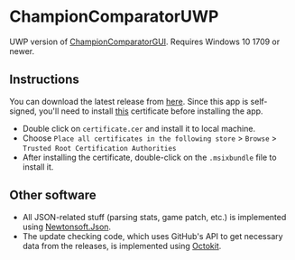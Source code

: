 # ChampionComparatorUWP
UWP version of [ChampionComparatorGUI](https://github.com/LeddaZ/ChampionComparatorGUI). Requires Windows 10 1709 or newer.

## Instructions
You can download the latest release from [here](https://github.com/LeddaZ/ChampionComparatorUWP/releases/latest). Since this app is self-signed, you'll need to install [this](https://github.com/LeddaZ/ChampionComparatorUWP/raw/master/certificate.cer) certificate before installing the app.

- Double click on `certificate.cer` and install it to local machine.
- Choose `Place all certificates in the following store` > `Browse` > `Trusted Root Certification Authorities`
- After installing the certificate, double-click on the `.msixbundle` file to install it.

## Other software
- All JSON-related stuff (parsing stats, game patch, etc.) is implemented using [Newtonsoft.Json](https://github.com/JamesNK/Newtonsoft.Json).
- The update checking code, which uses GitHub's API to get necessary data from the releases, is implemented using [Octokit](https://github.com/octokit/octokit.net).
